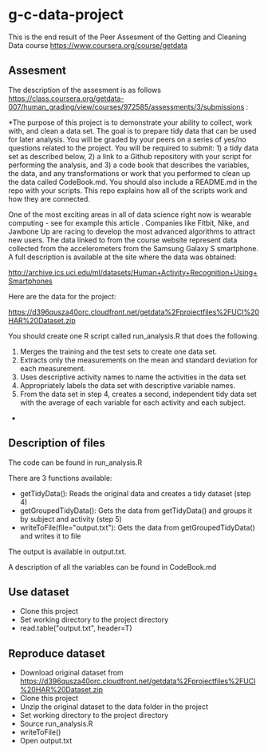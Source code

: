 g-c-data-project
================

This is the end result of the Peer Assesment of the Getting and Cleaning Data course https://www.coursera.org/course/getdata

## Assesment

The description of the assesment is as follows https://class.coursera.org/getdata-007/human_grading/view/courses/972585/assessments/3/submissions :

*The purpose of this project is to demonstrate your ability to collect, work with, and clean a data set. The goal is to prepare tidy data that can be used for later analysis. You will be graded by your peers on a series of yes/no questions related to the project. You will be required to submit: 1) a tidy data set as described below, 2) a link to a Github repository with your script for performing the analysis, and 3) a code book that describes the variables, the data, and any transformations or work that you performed to clean up the data called CodeBook.md. You should also include a README.md in the repo with your scripts. This repo explains how all of the scripts work and how they are connected.  

One of the most exciting areas in all of data science right now is wearable computing - see for example this article . Companies like Fitbit, Nike, and Jawbone Up are racing to develop the most advanced algorithms to attract new users. The data linked to from the course website represent data collected from the accelerometers from the Samsung Galaxy S smartphone. A full description is available at the site where the data was obtained: 

http://archive.ics.uci.edu/ml/datasets/Human+Activity+Recognition+Using+Smartphones 

Here are the data for the project: 

https://d396qusza40orc.cloudfront.net/getdata%2Fprojectfiles%2FUCI%20HAR%20Dataset.zip 

 You should create one R script called run_analysis.R that does the following. 
1. Merges the training and the test sets to create one data set.
2. Extracts only the measurements on the mean and standard deviation for each measurement. 
3. Uses descriptive activity names to name the activities in the data set
4. Appropriately labels the data set with descriptive variable names. 
5. From the data set in step 4, creates a second, independent tidy data set with the average of each variable for each activity and each subject.
*

## Description of files

The code can be found in run_analysis.R

There are 3 functions available:
- getTidyData(): Reads the original data and creates a tidy dataset (step 4)
- getGroupedTidyData(): Gets the data from getTidyData() and groups it by subject and activity (step 5)
- writeToFile(file="output.txt"): Gets the data from getGroupedTidyData() and writes it to file

The output is available in output.txt. 

A description of all the variables can be found in CodeBook.md

## Use dataset

- Clone this project
- Set working directory to the project directory
- read.table("output.txt", header=T)


## Reproduce dataset

- Download original dataset from https://d396qusza40orc.cloudfront.net/getdata%2Fprojectfiles%2FUCI%20HAR%20Dataset.zip
- Clone this project
- Unzip the original dataset to the data folder in the project
- Set working directory to the project directory
- Source run_analysis.R
- writeToFile()
- Open output.txt

